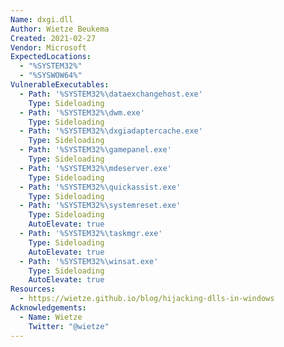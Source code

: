 ```yaml
---
Name: dxgi.dll
Author: Wietze Beukema
Created: 2021-02-27
Vendor: Microsoft
ExpectedLocations:
  - "%SYSTEM32%"
  - "%SYSWOW64%"
VulnerableExecutables:
  - Path: '%SYSTEM32%\dataexchangehost.exe'
    Type: Sideloading
  - Path: '%SYSTEM32%\dwm.exe'
    Type: Sideloading
  - Path: '%SYSTEM32%\dxgiadaptercache.exe'
    Type: Sideloading
  - Path: '%SYSTEM32%\gamepanel.exe'
    Type: Sideloading
  - Path: '%SYSTEM32%\mdeserver.exe'
    Type: Sideloading
  - Path: '%SYSTEM32%\quickassist.exe'
    Type: Sideloading
  - Path: '%SYSTEM32%\systemreset.exe'
    Type: Sideloading
    AutoElevate: true
  - Path: '%SYSTEM32%\taskmgr.exe'
    Type: Sideloading
    AutoElevate: true
  - Path: '%SYSTEM32%\winsat.exe'
    Type: Sideloading
    AutoElevate: true
Resources:
  - https://wietze.github.io/blog/hijacking-dlls-in-windows
Acknowledgements:
  - Name: Wietze
    Twitter: "@wietze"
---
```


